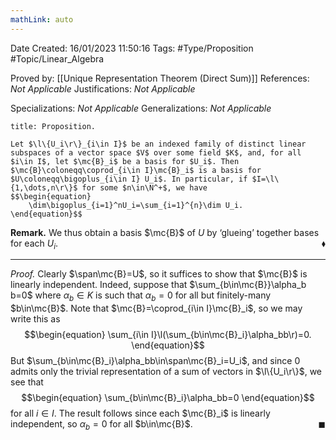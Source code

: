```yaml
---
mathLink: auto
---
```


<div class="topSpace"></div>

Date Created: 16/01/2023 11:50:16
Tags: #Type/Proposition #Topic/Linear_Algebra

Proved by: [[Unique Representation Theorem (Direct Sum)]]
References: _Not Applicable_
Justifications: _Not Applicable_

Specializations: _Not Applicable_
Generalizations: _Not Applicable_

``` ad-Proposition
title: Proposition.

Let $\l\{U_i\r\}_{i\in I}$ be an indexed family of distinct linear subspaces of a vector space $V$ over some field $K$, and, for all $i\in I$, let $\mc{B}_i$ be a basis for $U_i$. Then $\mc{B}\coloneqq\coprod_{i\in I}\mc{B}_i$ is a basis for $U\coloneqq\bigoplus_{i\in I} U_i$. In particular, if $I=\l\{1,\dots,n\r\}$ for some $n\in\N^+$, we have
$$\begin{equation}
    \dim\bigoplus_{i=1}^nU_i=\sum_{i=1}^{n}\dim U_i.
\end{equation}$$

```

**Remark.** We thus obtain a basis $\mc{B}$ of $U$ by $\textrm{`}$glueing$\textrm{'}$ together bases for each $U_i$.<span style="float:right;">$\blacklozenge$</span>

---

<i>Proof.</i> Clearly $\span\mc{B}=U$, so it suffices to show that $\mc{B}$ is linearly independent. Indeed, suppose that $\sum_{b\in\mc{B}}\alpha_b b=0$ where $\alpha_b\in K$ is such that $\alpha_b=0$ for all but finitely-many $b\in\mc{B}$. Note that $\mc{B}=\coprod_{i\in I}\mc{B}_i$, so we may write this as
$$\begin{equation}
    \sum_{i\in I}\l(\sum_{b\in\mc{B}_i}\alpha_bb\r)=0.
\end{equation}$$
But $\sum_{b\in\mc{B}_i}\alpha_bb\in\span\mc{B}_i=U_i$, and since $0$ admits only the trivial representation of a sum of vectors in $\l\{U_i\r\}$, we see that
$$\begin{equation}
    \sum_{b\in\mc{B}_i}\alpha_bb=0
\end{equation}$$
for all $i\in I$. The result follows since each $\mc{B}_i$ is linearly independent, so $\alpha_b=0$ for all $b\in\mc{B}$.<span style="float:right;">$\blacksquare$</span>
